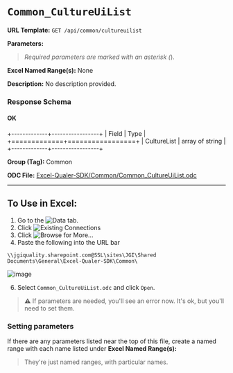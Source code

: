 # `Common_CultureUiList`

**URL Template:**
`GET /api/common/cultureuilist`

**Parameters:**


> *Required parameters are marked with an asterisk (*).

**Excel Named Range(s):**
None


**Description:**
No description provided.

### Response Schema

#### OK
+-------------+-----------------+
| Field       | Type            |
+=============+=================+
| CultureList | array of string |
+-------------+-----------------+

**Group (Tag):**
Common

**ODC File:**
[Excel-Qualer-SDK/Common/Common_CultureUiList.odc](https://github.com/Johnson-Gage-Inspection-Inc/qualer-sdk-odc/blob/main/Excel-Qualer-SDK/Common/Common_CultureUiList.odc)

---

To Use in Excel:
---

1. Go to the ![`Data`](https://github.com/user-attachments/assets/da437a70-57b3-4c5b-bb01-4910ece19ed1)
 tab.
3. Click ![Existing Connections](https://github.com/user-attachments/assets/a2f1ed67-b2e0-4c23-ac90-68c870e60289)
4. Click ![`Browse for More...`](https://github.com/user-attachments/assets/8e698494-6865-41e7-b6fa-043aea81809a)
5. Paste the following into the URL bar
```
\\jgiquality.sharepoint.com@SSL\sites\JGI\Shared Documents\General\Excel-Qualer-SDK\Common\
```

![image](https://github.com/user-attachments/assets/1e1a8d87-0377-446d-aaf5-d78562991db3)

6. Select `Common_CultureUiList.odc` and click `Open`.

> ⚠️ If parameters are needed, you'll see an error now. It's ok, but you'll need to set them.

### Setting parameters
If there are any parameters listed near the top of this file, create a named range with each name listed under **Excel Named Range(s):**
> They're just named ranges, with particular names.
